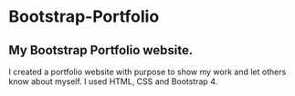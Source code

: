 # Bootstrap-Portfolio

## My Bootstrap Portfolio website.

I created a portfolio website with purpose to show my work and let others know about myself. I used HTML, CSS and Bootstrap 4.
